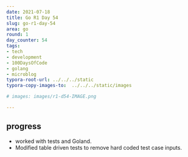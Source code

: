 ```yaml
---
date: 2021-07-18
title: Go R1 Day 54
slug: go-r1-day-54
area: go
round: 1
day_counter: 54
tags:
- tech
- development
- 100DaysOfCode
- golang
- microblog
typora-root-url: ../../../static
typora-copy-images-to:  ../../../static/images

# images: images/r1-d54-IMAGE.png

---
```


## progress

- worked with tests and Goland.
- Modified table driven tests to remove hard coded test case inputs.
